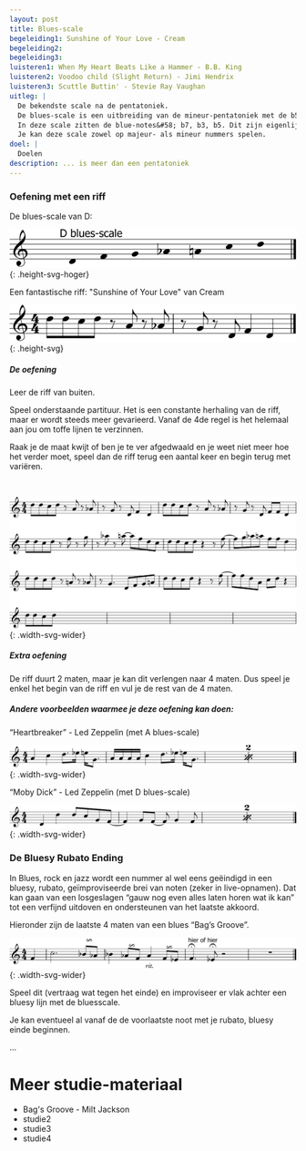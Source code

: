 ```yaml
---
layout: post
title: Blues-scale
begeleiding1: Sunshine of Your Love - Cream
begeleiding2:
begeleiding3:
luisteren1: When My Heart Beats Like a Hammer - B.B. King
luisteren2: Voodoo child (Slight Return) - Jimi Hendrix
luisteren3: Scuttle Buttin' - Stevie Ray Vaughan
uitleg: |
  De bekendste scale na de pentatoniek.
  De blues-scale is een uitbreiding van de mineur-pentatoniek met de b5 (#11).
  In deze scale zitten de blue-notes&#58; b7, b3, b5. Dit zijn eigenlijk alle verlaagde akkoordnoten, behalve de grondnoot. Deze noten geven het klagende karakter van de Blues weer.
  Je kan deze scale zowel op majeur- als mineur nummers spelen.
doel: |
  Doelen
description: ... is meer dan een pentatoniek
---
```


### Oefening met een riff

De blues-scale van D&#58;

![Blues Scale](/assets/img/13-bs/IB-Blues-scale-scale.svg "Blues-scale scale"){: .height-svg-hoger}

Een fantastische riff&#58; "Sunshine of Your Love" van Cream

![Blues riff](/assets/img/13-bs/IB-Blues-scale-cream-riff.svg "Blues-scale riff"){: .height-svg}

##### De oefening

Leer de riff van buiten.

Speel onderstaande partituur. Het is een constante herhaling van de riff, maar er wordt steeds meer gevarieerd. Vanaf de 4de regel is het helemaal aan jou om toffe lijnen te verzinnen.

Raak je de maat kwijt of ben je te ver afgedwaald en je weet niet meer hoe het verder moet, speel dan de riff terug een aantal keer en begin terug met variëren.

<br>

![Blues Scale oefening](/assets/img/13-bs/IB-Blues-scale-oefening.svg "Blues-scale oefening"){: .width-svg-wider}

##### Extra oefening

De riff duurt 2 maten, maar je kan dit verlengen naar 4 maten. Dus speel je enkel het begin van de riff en vul je de rest van de 4 maten.

##### Andere voorbeelden waarmee je deze oefening kan doen:

“Heartbreaker” - Led Zeppelin (met A blues-scale)

![Blues Scale oefening](/assets/img/13-bs/IB-Blues-scale-heartbreaker.svg "Blues-scale oefening ander voorbeeld"){: .width-svg-wider}

“Moby Dick” - Led Zeppelin (met D blues-scale)

![Blues Scale oefening](/assets/img/13-bs/IB-Blues-scale-mobydick.svg "Blues-scale oefening ander voorbeeld 2"){: .width-svg-wider}

### De Bluesy Rubato Ending

In Blues, rock en jazz wordt een nummer al wel eens geëindigd in een bluesy, rubato, geïmproviseerde  brei van noten (zeker in live-opnamen). Dat kan gaan van een losgeslagen “gauw nog even alles laten horen wat ik kan” tot een verfijnd uitdoven en ondersteunen van het laatste akkoord.

Hieronder zijn de laatste 4 maten van een blues “Bag’s Groove”.

![Blues Scale rubato einde](/assets/img/13-bs/IB-Blues-scale-bagsgroove.svg "Blues-scale oefening rubato einde"){: .width-svg-wider}

Speel dit (vertraag wat tegen het einde) en improviseer er vlak achter een bluesy lijn met de bluesscale.

Je kan eventueel al vanaf de de voorlaatste noot met je rubato, bluesy einde beginnen.



...

<div class="verdere-studie">
  <h1 class="small-h2">Meer studie-materiaal</h1>
  <ul class="two-column">
    <li>Bag's Groove - Milt Jackson</li>
    <li>studie2</li>
    <li>studie3</li>
    <li>studie4</li>
  </ul>
</div>
